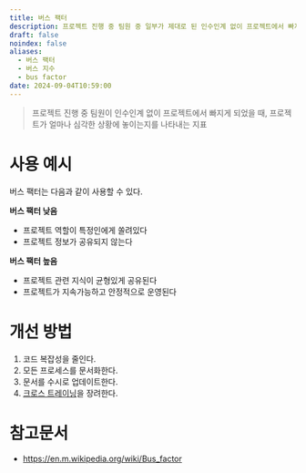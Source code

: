 ```yaml
---
title: 버스 팩터
description: 프로젝트 진행 중 팀원 중 일부가 제대로 된 인수인계 없이 프로젝트에서 빠지게 되었을 때, 프로젝트가 얼마나 심각한 상황에 놓이는지를 나타내는 지표
draft: false
noindex: false
aliases:
  - 버스 팩터
  - 버스 지수
  - bus factor
date: 2024-09-04T10:59:00
---
```

> 프로젝트 진행 중 팀원이 인수인계 없이 프로젝트에서 빠지게 되었을 때, 프로젝트가 얼마나 심각한 상황에 놓이는지를 나타내는 지표

# 사용 예시

버스 팩터는 다음과 같이 사용할 수 있다.

**버스 팩터 낮음**
- 프로젝트 역할이 특정인에게 쏠려있다
- 프로젝트 정보가 공유되지 않는다

**버스 팩터 높음**
- 프로젝트 관련 지식이 균형있게 공유된다
- 프로젝트가 지속가능하고 안정적으로 운영된다

# 개선 방법

1. 코드 복잡성을 줄인다.
2. 모든 프로세스를 문서화한다.
3. 문서를 수시로 업데이트한다.
4. [크로스 트레이닝](https://en.m.wikipedia.org/wiki/Cross-training_(business))을 장려한다.



# 참고문서

- https://en.m.wikipedia.org/wiki/Bus_factor